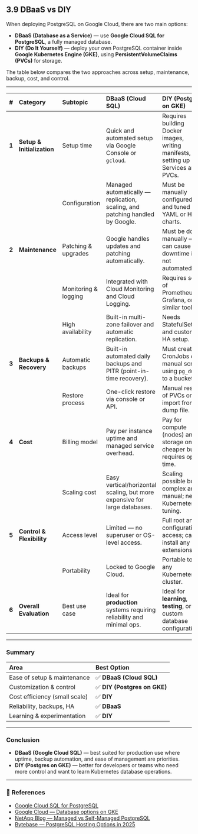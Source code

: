 ## 3.9 DBaaS vs DIY

When deploying PostgreSQL on Google Cloud, there are two main options:

- **DBaaS (Database as a Service)** — use **Google Cloud SQL for PostgreSQL**, a fully managed database.
- **DIY (Do It Yourself)** — deploy your own PostgreSQL container inside **Google Kubernetes Engine (GKE)**, using **PersistentVolumeClaims (PVCs)** for storage.

The table below compares the two approaches across setup, maintenance, backup, cost, and control.

---

| # | Category | Subtopic | **DBaaS (Cloud SQL)** | **DIY (Postgres on GKE)** |
|:-:|:----------|:----------|:----------------------|:---------------------------|
| **1** | **Setup & Initialization** | Setup time | Quick and automated setup via Google Console or `gcloud`. | Requires building Docker images, writing manifests, and setting up Services and PVCs. |
|  |  | Configuration | Managed automatically — replication, scaling, and patching handled by Google. | Must be manually configured and tuned in YAML or Helm charts. |
| **2** | **Maintenance** | Patching & upgrades | Google handles updates and patching automatically. | Must be done manually — can cause downtime if not automated. |
|  |  | Monitoring & logging | Integrated with Cloud Monitoring and Cloud Logging. | Requires setup of Prometheus, Grafana, or similar tools. |
|  |  | High availability | Built-in multi-zone failover and automatic replication. | Needs StatefulSets and custom HA setup. |
| **3** | **Backups & Recovery** | Automatic backups | Built-in automated daily backups and PITR (point-in-time recovery). | Must create CronJobs or manual scripts using `pg_dump` to a bucket. |
|  |  | Restore process | One-click restore via console or API. | Manual restore of PVCs or import from dump file. |
| **4** | **Cost** | Billing model | Pay per instance uptime and managed service overhead. | Pay for compute (nodes) and storage only; cheaper but requires ops time. |
|  |  | Scaling cost | Easy vertical/horizontal scaling, but more expensive for large databases. | Scaling possible but complex and manual; needs Kubernetes tuning. |
| **5** | **Control & Flexibility** | Access level | Limited — no superuser or OS-level access. | Full root and configuration access; can install any extensions. |
|  |  | Portability | Locked to Google Cloud. | Portable to any Kubernetes cluster. |
| **6** | **Overall Evaluation** | Best use case | Ideal for **production** systems requiring reliability and minimal ops. | Ideal for **learning**, **testing**, or custom database configurations. |

---

### **Summary**

| **Area** | **Best Option** |
|:----------|:----------------|
| Ease of setup & maintenance | ✅ **DBaaS (Cloud SQL)** |
| Customization & control | ✅ **DIY (Postgres on GKE)** |
| Cost efficiency (small scale) | ✅ **DIY** |
| Reliability, backups, HA | ✅ **DBaaS** |
| Learning & experimentation | ✅ **DIY** |

---

### **Conclusion**

- **DBaaS (Google Cloud SQL)** — best suited for production use where uptime, backup automation, and ease of management are priorities.  
- **DIY (Postgres on GKE)** — better for developers or teams who need more control and want to learn Kubernetes database operations.

---

### 📖 **References**
- [Google Cloud SQL for PostgreSQL](https://cloud.google.com/sql/docs/postgres/introduction)  
- [Google Cloud — Database options on GKE](https://cloud.google.com/kubernetes-engine/docs/concepts/database-options)  
- [NetApp Blog — Managed vs Self-Managed PostgreSQL](https://www.netapp.com/blog/gcp-cvo-blg-google-cloud-postgresql-managed-or-self-managed/)  
- [Bytebase — PostgreSQL Hosting Options in 2025](https://www.bytebase.com/blog/postgres-hosting-options-pricing-comparison/)

